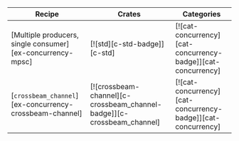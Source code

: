 | Recipe | Crates | Categories |
|--------|--------|------------|
| [Multiple producers, single consumer][ex-concurrency-mpsc] | [![std][c-std-badge]][c-std] | [![cat-concurrency][cat-concurrency-badge]][cat-concurrency] |
| [`crossbeam_channel`][ex-concurrency-crossbeam-channel] | [![crossbeam-channel][c-crossbeam_channel-badge]][c-crossbeam_channel] | [![cat-concurrency][cat-concurrency-badge]][cat-concurrency] |

